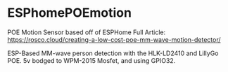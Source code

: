 # ESPhomePOEmotion
POE Motion Sensor based off of ESPHome
Full Article: https://rosco.cloud/creating-a-low-cost-poe-mm-wave-motion-detector/ 

ESP-Based MM-wave person detection with the HLK-LD2410 and LillyGo POE. 5v bodged to WPM-2015 Mosfet, and using GPIO32. 
